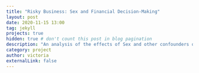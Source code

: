 ```yaml
---
title: "Risky Business: Sex and Financial Decision-Making"
layout: post
date: 2020-11-15 13:00
tag: jekyll
projects: true
hidden: true # don't count this post in blog pagination
description: "An analysis of the effects of Sex and other confounders on financial decision making"
category: project
author: victoria
externalLink: false
---
```


<object data="{{ site.url }}/assets/scf_analysis.html" width="1500" height="2000"></object>
